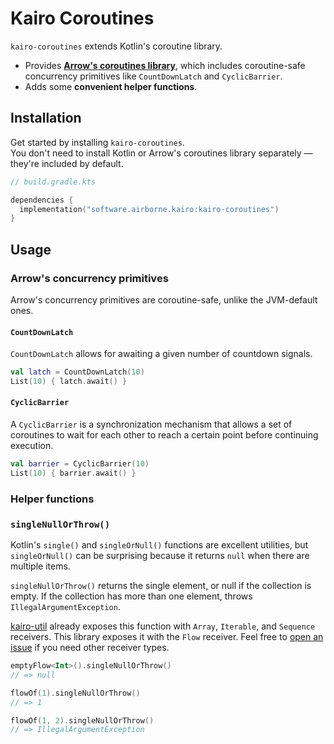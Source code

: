 # Kairo Coroutines

`kairo-coroutines` extends Kotlin's coroutine library.

- Provides **[Arrow's coroutines library](https://arrow-kt.io/learn/coroutines/)**,
  which includes coroutine-safe concurrency primitives like `CountDownLatch` and `CyclicBarrier`.
- Adds some **convenient helper functions**.

## Installation

Get started by installing `kairo-coroutines`.\
You don't need to install Kotlin or Arrow's coroutines library separately —
they're included by default.

```kotlin
// build.gradle.kts

dependencies {
  implementation("software.airborne.kairo:kairo-coroutines")
}
```

## Usage

### Arrow's concurrency primitives

Arrow's concurrency primitives are coroutine-safe, unlike the JVM-default ones.

#### `CountDownLatch`

`CountDownLatch` allows for awaiting a given number of countdown signals.

```kotlin
val latch = CountDownLatch(10)
List(10) { latch.await() }
```

#### `CyclicBarrier`

A `CyclicBarrier` is a synchronization mechanism that allows a set of coroutines to wait for each other
to reach a certain point before continuing execution.

```kotlin
val barrier = CyclicBarrier(10)
List(10) { barrier.await() }
```

### Helper functions

### `singleNullOrThrow()`

Kotlin's `single()` and `singleOrNull()` functions are excellent utilities,
but `singleOrNull()` can be surprising because it returns `null` when there are multiple items.

`singleNullOrThrow()` returns the single element, or null if the collection is empty.
If the collection has more than one element, throws `IllegalArgumentException`.

[kairo-util](../kairo-util) already exposes this function with `Array`, `Iterable`, and `Sequence` receivers.
This library exposes it with the `Flow` receiver.
Feel free to [open an issue](https://github.com/hudson155/kairo/issues/new)
if you need other receiver types.

```kotlin
emptyFlow<Int>().singleNullOrThrow()
// => null

flowOf(1).singleNullOrThrow()
// => 1

flowOf(1, 2).singleNullOrThrow()
// => IllegalArgumentException
```
